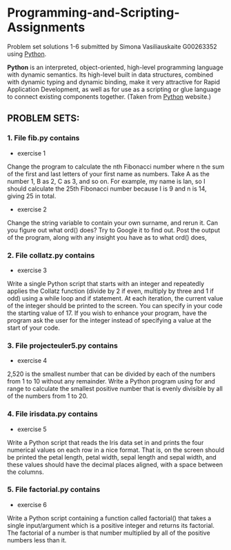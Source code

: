 # Programming-and-Scripting-Assignments

Problem set solutions 1-6 submitted by Simona Vasiliauskaite G00263352 using [Python](https://www.python.org/).

**Python** is an interpreted, object-oriented, high-level programming language with dynamic semantics. Its high-level built in data structures, combined with dynamic typing and dynamic binding, make it very attractive for Rapid Application Development, as well as for use as a scripting or glue language to connect existing components together. (Taken from [Python](https://www.python.org/doc/essays/blurb/) website.)

## PROBLEM SETS:

### 1. File fib.py contains
* exercise 1

Change the program to calculate the nth Fibonacci number where n the sum of the first and last letters of your first name as numbers. Take A as the number 1, B as 2, C as 3, and so on. For example, my name is Ian, so I should calculate the 25th Fibonacci number because I is 9 and n is 14, giving 25 in total. 

* exercise 2

Change the string variable to contain your own surname, and rerun it. Can you figure out what ord() does? Try to Google it to find out. Post the output of the program, along with any insight you have as to what ord() does,


### 2. File collatz.py contains
* exercise 3

Write a single Python script that starts with an integer and repeatedly applies the Collatz function (divide by 2 if even, multiply by three and 1 if odd) using a while loop and if statement. At each iteration, the current value of the integer should be printed to the screen. You can specify in your code the starting value of 17. If you wish to enhance your program, have the program ask the user for the integer instead of specifying a value at the start of your code. 

### 3. File projecteuler5.py contains
* exercise 4

2,520 is the smallest number that can be divided by each of the numbers from 1 to 10 without any remainder. Write a Python program using for and range to calculate the smallest positive number that is evenly divisible by all of the numbers from 1 to 20.

### 4. File irisdata.py contains
* exercise 5

Write a Python script that reads the Iris data set in and prints the four numerical values on each row in a nice format. That is, on the screen should be printed the petal length, petal width, sepal length and sepal width, and these values should have the decimal places aligned, with a space between the columns.

### 5. File factorial.py contains
* exercise 6

Write a Python script containing a function called factorial() that takes a single input/argument which is a positive integer and returns its factorial. The factorial of a number is that number multiplied by all of the positive numbers less than it.

